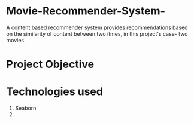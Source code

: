 # Movie-Recommender-System-

A content based recommender system provides recommendations based on the similarity of content between two itmes, in this project's case- two movies. 

# Project Objective

# Technologies used

1. Seaborn
2. 

